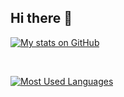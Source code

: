 ## Hi there 👋

<!--
**LeonelArianContreras/LeonelArianContreras** is a ✨ _special_ ✨ repository because its `README.md` (this file) appears on your GitHub profile.

Here are some ideas to get you started:

- 🔭 I’m currently working on ...
- 🌱 I’m currently learning ...
- 👯 I’m looking to collaborate on ...
- 🤔 I’m looking for help with ...
- 💬 Ask me about ...
- 📫 How to reach me: ...
- 😄 Pronouns: ...
- ⚡ Fun fact: ...
-->

[![My stats on GitHub](https://github-readme-stats.vercel.app/api?username=LeonelArianContreras&count_private=true&show_icons=true&theme=blue-green&hide_rank=false&hide=stars&include_all_commits=true)](https://github.com/LeonelArianContreras?tab=repositories)

&nbsp;&nbsp;

[![Most Used Languages](https://github-readme-stats.vercel.app/api/top-langs/?username=LeonelArianContreras&layout=compact&langs_count=6&theme=blue-green)](https://github.com/LeonelArianContreras)
